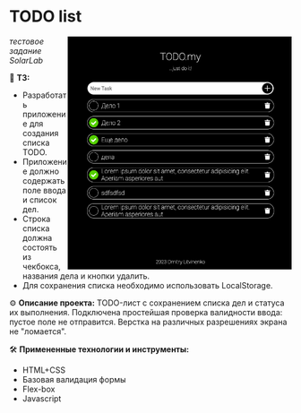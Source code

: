 # TODO list
<img src="https://github.com/ds-sev/TODO-list/blob/main/src/images/Снимок%20экрана%202023-02-20%20в%2016.51.16.png" width="400px" align="right">

*тестовое задание SolarLab*

📝 **ТЗ:** 
* Разработать приложение для создания списка TODO. 
* Приложение должно содержать поле ввода и список дел. 
* Строка списка должна состоять из чекбокса, названия дела и кнопки удалить. 
* Для сохранения списка необходимо использовать LocalStorage.

⚙️ **Описание проекта:**
TODO-лист c сохранением списка дел и статуса их выполнения. Подключена простейшая проверка валидности ввода: пустое поле не отправится. Верстка на различных разрешениях экрана не "ломается".


🛠️ **Примененные технологии и инструменты:**
* HTML+CSS
* Базовая валидация формы
* Flex-box
* Javascript
